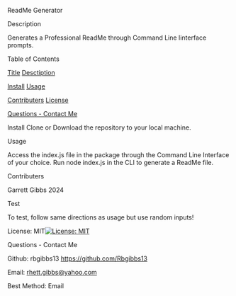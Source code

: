 ReadMe Generator


Description

Generates a Professional ReadMe through Command Line Iinterface prompts.


Table of Contents

[Title](#readme-generator)
[Desctiption](#description)

[Install](#install)
[Usage](#usage)

[Contributers](#contributers)
[License](#license)

[Questions - Contact Me](#questions-contact-me)


Install
Clone or Download the repository to your local machine.


Usage

Access the index.js file in the package through the Command Line Interface of your choice. Run node index.js in the CLI to generate a ReadMe file.


Contributers

Garrett Gibbs 2024


Test

To test, follow same directions as usage but use random inputs!


License:
MIT[![License: MIT](https://img.shields.io/badge/License-MIT-yellow.svg)](https://opensource.org/licenses/MIT)


Questions - Contact Me

Github: rbgibbs13 https://github.com/Rbgibbs13

Email: rhett.gibbs@yahoo.com

Best Method: Email